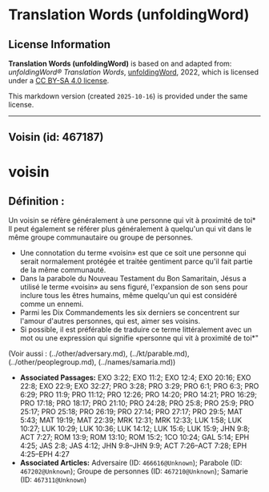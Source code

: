 # Translation Words (unfoldingWord)

## License Information

**Translation Words (unfoldingWord)** is based on and adapted from: _unfoldingWord® Translation Words_, [unfoldingWord](https://unfoldingword.org/utw), 2022, which is licensed under a [CC BY-SA 4.0 license](https://creativecommons.org/licenses/by-sa/4.0/legalcode.en).

This markdown version (created `2025-10-16`) is provided under the same license.



--------------------------------

## Voisin (id: 467187)

voisin
======

Définition :
------------

Un voisin se réfère généralement à une personne qui vit à proximité de toi\* Il peut également se référer plus généralement à quelqu'un qui vit dans le même groupe communautaire ou groupe de personnes.

* Une connotation du terme «voisin» est que ce soit une personne qui serait normalement protégée et traitée gentiment parce qu'il fait partie de la même communauté.
* Dans la parabole du Nouveau Testament du Bon Samaritain, Jésus a utilisé le terme «voisin» au sens figuré, l'expansion de son sens pour inclure tous les êtres humains, même quelqu'un qui est considéré comme un ennemi.
* Parmi les Dix Commandements les six derniers se concentrent sur l'amour d'autres personnes, qui est, aimer ses voisins.
* Si possible, il est préférable de traduire ce terme littéralement avec un mot ou une expression qui signifie «personne qui vit à proximité de toi\*"

(Voir aussi : (../other/adversary.md), (../kt/parable.md), (../other/peoplegroup.md), (../names/samaria.md))

* **Associated Passages:** EXO 3:22; EXO 11:2; EXO 12:4; EXO 20:16; EXO 22:8; EXO 22:9; EXO 32:27; PRO 3:28; PRO 3:29; PRO 6:1; PRO 6:3; PRO 6:29; PRO 11:9; PRO 11:12; PRO 12:26; PRO 14:20; PRO 14:21; PRO 16:29; PRO 17:18; PRO 18:17; PRO 21:10; PRO 24:28; PRO 25:8; PRO 25:9; PRO 25:17; PRO 25:18; PRO 26:19; PRO 27:14; PRO 27:17; PRO 29:5; MAT 5:43; MAT 19:19; MAT 22:39; MRK 12:31; MRK 12:33; LUK 1:58; LUK 10:27; LUK 10:29; LUK 10:36; LUK 14:12; LUK 15:6; LUK 15:9; JHN 9:8; ACT 7:27; ROM 13:9; ROM 13:10; ROM 15:2; 1CO 10:24; GAL 5:14; EPH 4:25; JAS 2:8; JAS 4:12; JHN 9:8–JHN 9:9; ACT 7:26–ACT 7:28; EPH 4:25–EPH 4:27
* **Associated Articles:** Adversaire (ID: `466616@Unknown`); Parabole (ID: `467202@Unknown`); Groupe de personnes (ID: `467210@Unknown`); Samarie (ID: `467311@Unknown`)

